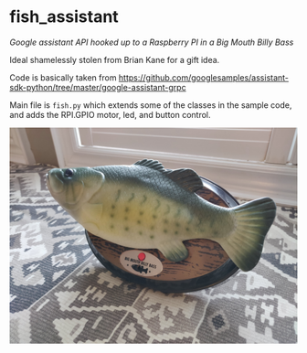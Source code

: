 # fish_assistant
_Google assistant API hooked up to a Raspberry PI in a Big Mouth Billy Bass_

Ideal shamelessly stolen from Brian Kane for a gift idea.

Code is basically taken from https://github.com/googlesamples/assistant-sdk-python/tree/master/google-assistant-grpc

Main file is `fish.py` which extends some of the classes in the sample code, and adds the RPI.GPIO motor, led, and button control.

![Fish](https://raw.githubusercontent.com/alextechcc/fish_assistant/master/fish.jpg)

